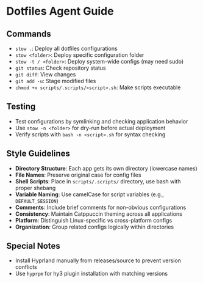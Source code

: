 # Dotfiles Agent Guide

## Commands

- `stow .`: Deploy all dotfiles configurations
- `stow <folder>`: Deploy specific configuration folder
- `stow -t / <folder>`: Deploy system-wide configs (may need sudo)
- `git status`: Check repository status
- `git diff`: View changes
- `git add -u`: Stage modified files
- `chmod +x scripts/.scripts/<script>.sh`: Make scripts executable

## Testing

- Test configurations by symlinking and checking application behavior
- Use `stow -n <folder>` for dry-run before actual deployment
- Verify scripts with `bash -n <script>.sh` for syntax checking

## Style Guidelines

- **Directory Structure**: Each app gets its own directory (lowercase names)
- **File Names**: Preserve original case for config files
- **Shell Scripts**: Place in `scripts/.scripts/` directory, use bash with proper shebang
- **Variable Naming**: Use camelCase for script variables (e.g., `DEFAULT_SESSION`)
- **Comments**: Include brief comments for non-obvious configurations
- **Consistency**: Maintain Catppuccin theming across all applications
- **Platform**: Distinguish Linux-specific vs cross-platform configs
- **Organization**: Group related configs logically within directories

## Special Notes

- Install Hyprland manually from releases/source to prevent version conflicts
- Use `hyprpm` for hy3 plugin installation with matching versions
